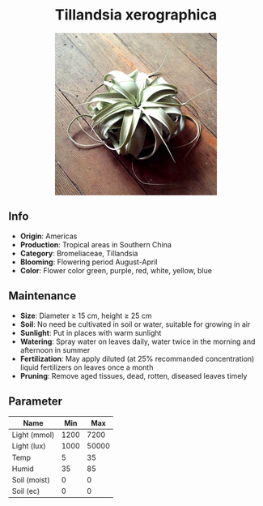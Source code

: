 <h1 align='center'>Tillandsia xerographica</h1>
<p align="center">
    <img 
        align='center'
        width='320'
        src="../images/tillandsia xerographica.png" 
        alt='Tillandsia xerographica' />
</p>

## Info

 - **Origin**: Americas
 - **Production**: Tropical areas in Southern China
 - **Category**: Bromeliaceae, Tillandsia
 - **Blooming**: Flowering period August-April
 - **Color**: Flower color green, purple, red, white, yellow, blue

## Maintenance

 - **Size**: Diameter ≥ 15 cm, height ≥ 25 cm
 - **Soil**: No need be cultivated in soil or water, suitable for growing in air
 - **Sunlight**: Put in places with warm sunlight
 - **Watering**: Spray water on leaves daily, water twice in the morning and afternoon in summer
 - **Fertilization**: May apply diluted (at 25% recommanded concentration) liquid fertilizers on leaves once a month
 - **Pruning**: Remove aged tissues, dead, rotten, diseased leaves timely

## Parameter

| Name         | Min  | Max   |
|--------------|------|-------|
| Light (mmol) | 1200 | 7200  |
| Light (lux)  | 1000 | 50000 |
| Temp         | 5    | 35    |
| Humid        | 35   | 85    |
| Soil (moist) | 0   | 0    |
| Soil (ec)    | 0  | 0  |